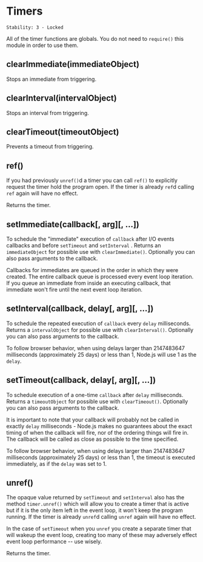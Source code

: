 # Timers

    Stability: 3 - Locked

All of the timer functions are globals.  You do not need to `require()`
this module in order to use them.

## clearImmediate(immediateObject)

Stops an immediate from triggering.

## clearInterval(intervalObject)

Stops an interval from triggering.

## clearTimeout(timeoutObject)

Prevents a timeout from triggering.

## ref()

If you had previously `unref()`d a timer you can call `ref()` to explicitly
request the timer hold the program open. If the timer is already `ref`d calling
`ref` again will have no effect.

Returns the timer.

## setImmediate(callback[, arg][, ...])

To schedule the "immediate" execution of `callback` after I/O events
callbacks and before `setTimeout` and `setInterval` . Returns an
`immediateObject` for possible use with `clearImmediate()`. Optionally you
can also pass arguments to the callback.

Callbacks for immediates are queued in the order in which they were created.
The entire callback queue is processed every event loop iteration. If you queue
an immediate from inside an executing callback, that immediate won't fire
until the next event loop iteration.

## setInterval(callback, delay[, arg][, ...])

To schedule the repeated execution of `callback` every `delay` milliseconds.
Returns a `intervalObject` for possible use with `clearInterval()`. Optionally
you can also pass arguments to the callback.

To follow browser behavior, when using delays larger than 2147483647
milliseconds (approximately 25 days) or less than 1, Node.js will use 1 as the
`delay`.

## setTimeout(callback, delay[, arg][, ...])

To schedule execution of a one-time `callback` after `delay` milliseconds. Returns a
`timeoutObject` for possible use with `clearTimeout()`. Optionally you can
also pass arguments to the callback.

It is important to note that your callback will probably not be called in exactly
`delay` milliseconds - Node.js makes no guarantees about the exact timing of when
the callback will fire, nor of the ordering things will fire in. The callback will
be called as close as possible to the time specified.

To follow browser behavior, when using delays larger than 2147483647
milliseconds (approximately 25 days) or less than 1, the timeout is executed
immediately, as if the `delay` was set to 1.

## unref()

The opaque value returned by `setTimeout` and `setInterval` also has the method
`timer.unref()` which will allow you to create a timer that is active but if
it is the only item left in the event loop, it won't keep the program running.
If the timer is already `unref`d calling `unref` again will have no effect.

In the case of `setTimeout` when you `unref` you create a separate timer that
will wakeup the event loop, creating too many of these may adversely effect
event loop performance -- use wisely.

Returns the timer.
